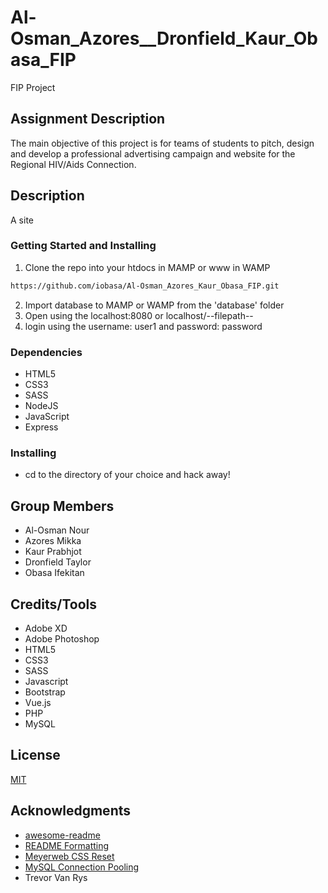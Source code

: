 # Al-Osman_Azores__Dronfield_Kaur_Obasa_FIP
FIP Project

## Assignment Description
The main objective of this project is for teams of students to pitch, design and develop a professional
advertising campaign and website for the Regional HIV/Aids Connection.

## Description
A site

### Getting Started and Installing

1. Clone the repo into your htdocs in MAMP or www in WAMP
```sh
https://github.com/iobasa/Al-Osman_Azores_Kaur_Obasa_FIP.git
```
2. Import database to MAMP or WAMP from the 'database' folder
3. Open using the localhost:8080 or localhost/--filepath--
4. login using the username: user1 and password: password


### Dependencies

* HTML5
* CSS3
* SASS
* NodeJS
* JavaScript
* Express

### Installing

* cd to the directory of your choice and hack away!

## Group Members

- Al-Osman Nour 
- Azores Mikka 
- Kaur Prabhjot 
- Dronfield Taylor
- Obasa Ifekitan 

## Credits/Tools

* Adobe XD
* Adobe Photoshop
* HTML5
* CSS3
* SASS
* Javascript
* Bootstrap
* Vue.js
* PHP
* MySQL

## License
[MIT](https://choosealicense.com/licenses/mit/)

## Acknowledgments

* [awesome-readme](https://github.com/matiassingers/awesome-readme)
* [README Formatting](https://guides.github.com/features/mastering-markdown/)
* [Meyerweb CSS Reset](https://meyerweb.com/eric/tools/css/reset/)
* [MySQL Connection Pooling](https://www.npmjs.com/package/mysql#pooling-connections)
* Trevor Van Rys

